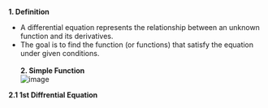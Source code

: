 <b>1. Definition </b>
  - A differential equation represents the relationship between an unknown function and its derivatives.
  - The goal is to find the function (or functions) that satisfy the equation under given conditions. <br><br>
<b>2. Simple Function</b><br>
![image](https://github.com/user-attachments/assets/89f3f573-0b75-4d3b-b294-49a3b5bbad6a)

<b>2.1 1st Diffrential Equation</b>

